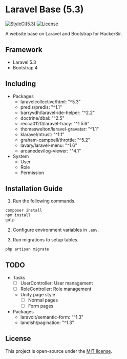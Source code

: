 # Laravel Base (5.3)
[![StyleCI(5.3)](https://styleci.io/repos/65561499/shield?branch=5.3)](https://styleci.io/repos/65561499)
[![License](https://img.shields.io/github/license/HackerSir/laravel-base.svg)](https://raw.githubusercontent.com/HackerSir/laravel-base/master/LICENSE)

A website base on Laravel and Bootstrap for HackerSir.

## Framework
- Laravel 5.3
- Bootstrap 4

## Including
- Packages
  - laravelcollective/html: "^5.3"
  - predis/predis: "^1.1"
  - barryvdh/laravel-ide-helper: "^2.2"
  - doctrine/dbal: "^2.5"
  - recca0120/laravel-tracy: "^1.5.6"
  - thomaswelton/laravel-gravatar: "^1.1"
  - klaravel/ntrust: "^1.1"
  - graham-campbell/throttle: "^5.2"
  - lavary/laravel-menu: "^1.6"
  - arcanedev/log-viewer: "^4.1"
- System
  - User
  - Role
  - Permission

## Installation Guide
1. Run the following commands.
```bash
composer install  
npm install  
gulp
```

2. Configure environment variables in `.env`.

3. Run migrations to setup tables.
```bash
php artisan migrate
```

## TODO
- Tasks
  - [ ] UserController: User management
  - [ ] RoleController: Role management
  - Unify page style
    - [ ] Normal pages
    - [ ] Form pages
- Packages
  - laravolt/semantic-form: "^1.3"
  - landish/pagination: "^1.3"

## License
This project is open-source under the [MIT license](http://opensource.org/licenses/MIT).
